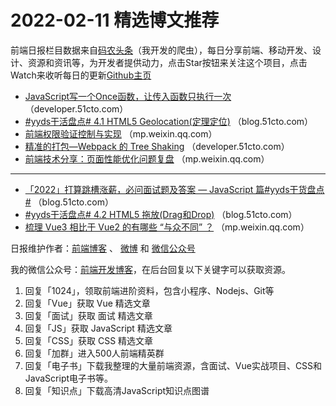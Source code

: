 # 2022-02-11 精选博文推荐

前端日报栏目数据来自[码农头条](https://toutiao.qdkfweb.cn/)（我开发的爬虫），每日分享前端、移动开发、设计、资源和资讯等，为开发者提供动力，点击Star按钮来关注这个项目，点击Watch来收听每日的更新[Github主页](https://github.com/kujian/frontendDaily)
* [JavaScript写一个Once函数，让传入函数只执行一次](https://developer.51cto.com/article/700983.html) （developer.51cto.com）
* [#yyds干活盘点# 4.1 HTML5 Geolocation(定理定位)](https://blog.51cto.com/u_15173612/4991851) （blog.51cto.com）
* [前端权限验证控制与实现](https://mp.weixin.qq.com/s?__biz=MzA4MjY1ODYzMg==&mid=2650579776&idx=1&sn=ed50dde88ce1345aaf2adccbf22e450d) （mp.weixin.qq.com）
* [精准的打包—Webpack 的 Tree Shaking](https://developer.51cto.com/article/701034.html) （developer.51cto.com）
* [前端技术分享：页面性能优化问题复盘](https://mp.weixin.qq.com/s?__biz=MzIxMDg0NTgwNA==&mid=2247489971&idx=1&sn=7293fdfe8cb4c50ff7f129d191c0c120) （mp.weixin.qq.com）

***
* [「2022」打算跳槽涨薪，必问面试题及答案 &#8212; JavaScript 篇#yyds干货盘点#](https://blog.51cto.com/u_13953650/4994992) （blog.51cto.com）
* [#yyds干活盘点# 4.2 HTML5 拖放(Drag和Drop)](https://blog.51cto.com/u_15173612/4995898) （blog.51cto.com）
* [梳理 Vue3 相比于 Vue2 的有哪些 “与众不同” ？](https://mp.weixin.qq.com/s?__biz=MzIyMDkwODczNw==&mid=2247503344&idx=1&sn=d99113796b91332e340fe95da54136fa) （mp.weixin.qq.com）

日报维护作者：[前端博客](https://qdkfweb.cn/) 、 [微博](http://weibo.com/kujian) 和 [微信公众号](https://open.weixin.qq.com/qr/code?username=caibaojian_com)

我的微信公众号：[前端开发博客](https://open.weixin.qq.com/qr/code?username=caibaojian_com)，在后台回复以下关键字可以获取资源。

1. 回复「1024」，领取前端进阶资料，包含小程序、Nodejs、Git等
2. 回复「Vue」获取 Vue 精选文章
3. 回复「面试」获取 面试 精选文章
4. 回复「JS」获取 JavaScript 精选文章
5. 回复「CSS」获取 CSS 精选文章
6. 回复「加群」进入500人前端精英群
7. 回复「电子书」下载我整理的大量前端资源，含面试、Vue实战项目、CSS和JavaScript电子书等。
8. 回复「知识点」下载高清JavaScript知识点图谱